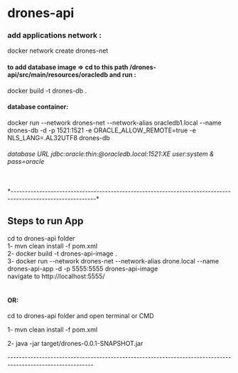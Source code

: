 # drones-api

<h3> add applications network : </h3>
docker network create drones-net  <br>
<h4> to add database image => cd to this path /drones-api/src/main/resources/oracledb  and run :</h4>
docker build -t drones-db .  <br>
<h4> database container: </h4>
docker run --network drones-net --network-alias oracledb1.local --name drones-db -d -p 1521:1521 -e ORACLE_ALLOW_REMOTE=true -e NLS_LANG=.AL32UTF8 drones-db 
<br>
<h6> database URL jdbc:oracle:thin:@oracledb.local:1521:XE user:system & pass=oracle </h6>
<br>
*------------------------------------------------------------------------------------------------------------*
<h2> Steps to run App</h2>
cd to drones-api folder <br>
1- mvn clean install -f pom.xml 
<br >
2- docker build -t drones-api-image .
<br >
3- docker run --network drones-net --network-alias drone.local --name drones-api-app -d -p 5555:5555 drones-api-image
<br >
navigate to http://localhost:5555/ <br >
<br>

<h4> OR: </h4>
cd to drones-api folder and open terminal or CMD  <br>

1- mvn clean install -f pom.xml  <br>

2- java -jar target/drones-0.0.1-SNAPSHOT.jar  <br>

*------------------------------------------------------------------------------------------------------------*
